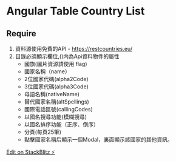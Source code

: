 # Angular Table Country List
## Require
1. 資料源使用免費的API - https://restcountries.eu/
2. 目錄必須顯示欄位,()内為Api資料物件的屬性
    - 國旗(圖片資源請使用 flag)
    - 國家名稱（name）
    - 2位國家代碼(alpha2Code)
    - 3位國家代碼(alpha3Code)
    - 母語名稱(nativeName)
    - 替代國家名稱(altSpellings)
    - 國際電話區號(callingCodes)
    - 以國名搜尋功能(模糊搜尋)
    - 以國名排序功能（正序、倒序）
    - 分頁(每頁25筆)
    - 點擊國家名稱后顯示一個Modal，裏面顯示該國家的其他資訊。

[Edit on StackBlitz ⚡️](https://stackblitz.com/edit/angular-ezuca7)
